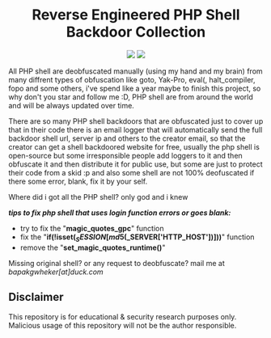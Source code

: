<div align="center"><h1>Reverse Engineered PHP Shell Backdoor Collection</h1></div>
<p align="center">
	<img src="https://img.shields.io/badge/PHP-all-blue">
	<img src="https://img.shields.io/badge/LICENSE-MIT-lime">
</p>

All PHP shell are deobfuscated manually (using my hand and my brain) from many diffrent types of obfuscation like goto, Yak-Pro, eval(, halt_compiler, fopo and some others, i've spend like a year maybe to finish this project, so why don't you star and follow me :D, PHP shell are from around the world and will be always updated over time.

There are so many PHP shell backdoors that are obfuscated just to cover up that in their code there is an email logger that will automatically send the full backdoor shell url, server ip and others to the creator email, so that the creator can get a shell backdoored website for free, usually the php shell is open-source but some irresponsible people add loggers to it and then obfuscate it and then distribute it for public use, but some are just to protect their code from a skid :p and also some shell are not 100% deofuscated if there some error, blank, fix it by your self.

Where did i got all the PHP shell? only god and i knew

***tips to fix php shell that uses login function errors or goes blank:***
* try to fix the "**magic_quotes_gpc**" function
* fix the "**if(!isset($_SESSION[md5($_SERVER['HTTP_HOST'])]))**" function
* remove the "**set_magic_quotes_runtime()**"

Missing original shell? or any request to deobfuscate? mail me at *bapakgwheker[at]duck.com*

## Disclaimer

This repository is for educational & security research purposes only.
Malicious usage of this repository will not be the author responsible.

